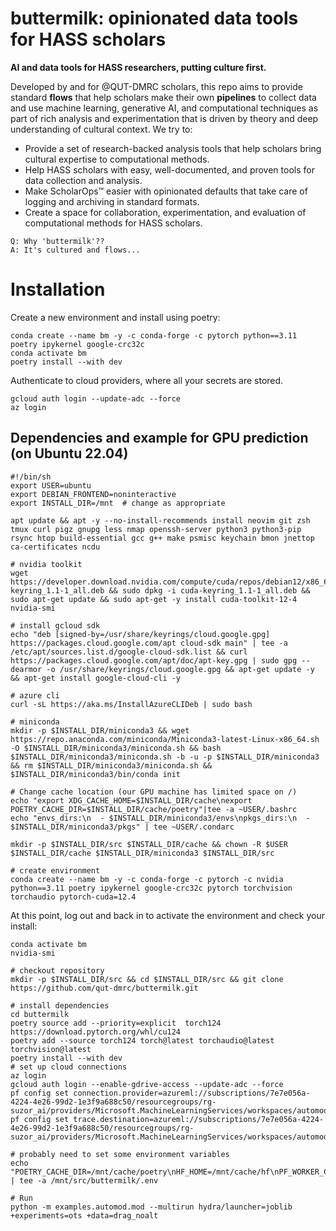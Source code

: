 # buttermilk: opinionated data tools for HASS scholars

**AI and data tools for HASS researchers, putting culture first.**

Developed by and for @QUT-DMRC scholars, this repo aims to provide standard **flows** that help scholars make their own **pipelines** to collect data and use machine learning, generative AI, and computational techniques as part of rich analysis and experimentation that is driven by theory and deep understanding of cultural context. We try to:

* Provide a set of research-backed analysis tools that help scholars bring cultural expertise to computational methods.
* Help HASS scholars with easy, well-documented, and proven tools for data collection and analysis.
* Make ScholarOps™ easier with opinionated defaults that take care of logging and archiving in standard formats.
* Create a space for collaboration, experimentation, and evaluation of computational methods for HASS scholars.

```
Q: Why 'buttermilk'??
A: It's cultured and flows...
```

# Installation

Create a new environment and install using poetry:
```shell
conda create --name bm -y -c conda-forge -c pytorch python==3.11 poetry ipykernel google-crc32c
conda activate bm
poetry install --with dev
```

Authenticate to cloud providers, where all your secrets are stored.

```shell
gcloud auth login --update-adc --force
az login
```



## Dependencies and example for GPU prediction (on Ubuntu 22.04)

```shell
#!/bin/sh
export USER=ubuntu
export DEBIAN_FRONTEND=noninteractive
export INSTALL_DIR=/mnt  # change as appropriate

apt update && apt -y --no-install-recommends install neovim git zsh tmux curl pigz gnupg less nmap openssh-server python3 python3-pip rsync htop build-essential gcc g++ make psmisc keychain bmon jnettop ca-certificates ncdu

# nvidia toolkit
wget https://developer.download.nvidia.com/compute/cuda/repos/debian12/x86_64/cuda-keyring_1.1-1_all.deb && sudo dpkg -i cuda-keyring_1.1-1_all.deb && sudo apt-get update && sudo apt-get -y install cuda-toolkit-12-4 nvidia-smi

# install gcloud sdk
echo "deb [signed-by=/usr/share/keyrings/cloud.google.gpg] https://packages.cloud.google.com/apt cloud-sdk main" | tee -a /etc/apt/sources.list.d/google-cloud-sdk.list && curl https://packages.cloud.google.com/apt/doc/apt-key.gpg | sudo gpg --dearmor -o /usr/share/keyrings/cloud.google.gpg && apt-get update -y && apt-get install google-cloud-cli -y

# azure cli
curl -sL https://aka.ms/InstallAzureCLIDeb | sudo bash

# miniconda
mkdir -p $INSTALL_DIR/miniconda3 && wget https://repo.anaconda.com/miniconda/Miniconda3-latest-Linux-x86_64.sh -O $INSTALL_DIR/miniconda3/miniconda.sh && bash $INSTALL_DIR/miniconda3/miniconda.sh -b -u -p $INSTALL_DIR/miniconda3 && rm $INSTALL_DIR/miniconda3/miniconda.sh && $INSTALL_DIR/miniconda3/bin/conda init

# Change cache location (our GPU machine has limited space on /)
echo "export XDG_CACHE_HOME=$INSTALL_DIR/cache\nexport POETRY_CACHE_DIR=$INSTALL_DIR/cache/poetry"|tee -a ~USER/.bashrc
echo "envs_dirs:\n  - $INSTALL_DIR/miniconda3/envs\npkgs_dirs:\n  - $INSTALL_DIR/miniconda3/pkgs" | tee ~USER/.condarc

mkdir -p $INSTALL_DIR/src $INSTALL_DIR/cache && chown -R $USER $INSTALL_DIR/cache $INSTALL_DIR/miniconda3 $INSTALL_DIR/src

# create environment
conda create --name bm -y -c conda-forge -c pytorch -c nvidia python==3.11 poetry ipykernel google-crc32c pytorch torchvision torchaudio pytorch-cuda=12.4
```

At this point, log out and back in to activate the environment and check your install:
```shell
conda activate bm
nvidia-smi

# checkout repository
mkdir -p $INSTALL_DIR/src && cd $INSTALL_DIR/src && git clone https://github.com/qut-dmrc/buttermilk.git

# install dependencies
cd buttermilk
poetry source add --priority=explicit  torch124 https://download.pytorch.org/whl/cu124
poetry add --source torch124 torch@latest torchaudio@latest torchvision@latest
poetry install --with dev
# set up cloud connections
az login
gcloud auth login --enable-gdrive-access --update-adc --force
pf config set connection.provider=azureml://subscriptions/7e7e056a-4224-4e26-99d2-1e3f9a688c50/resourcegroups/rg-suzor_ai/providers/Microsoft.MachineLearningServices/workspaces/automod
pf config set trace.destination=azureml://subscriptions/7e7e056a-4224-4e26-99d2-1e3f9a688c50/resourcegroups/rg-suzor_ai/providers/Microsoft.MachineLearningServices/workspaces/automod

# probably need to set some environment variables
echo "POETRY_CACHE_DIR=/mnt/cache/poetry\nHF_HOME=/mnt/cache/hf\nPF_WORKER_COUNT=24\nPF_BATCH_METHOD=fork" | tee -a /mnt/src/buttermilk/.env

# Run
python -m examples.automod.mod --multirun hydra/launcher=joblib +experiments=ots +data=drag_noalt
```